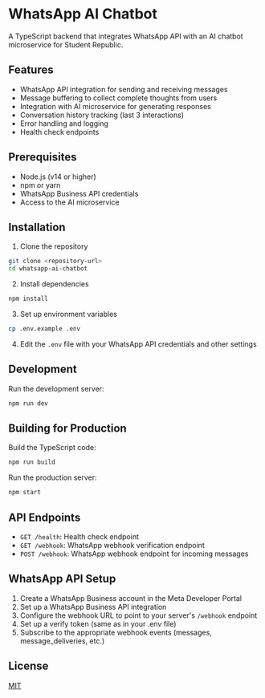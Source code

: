 # WhatsApp AI Chatbot

A TypeScript backend that integrates WhatsApp API with an AI chatbot microservice for Student Republic.

## Features

- WhatsApp API integration for sending and receiving messages
- Message buffering to collect complete thoughts from users
- Integration with AI microservice for generating responses
- Conversation history tracking (last 3 interactions)
- Error handling and logging
- Health check endpoints

## Prerequisites

- Node.js (v14 or higher)
- npm or yarn
- WhatsApp Business API credentials
- Access to the AI microservice

## Installation

1. Clone the repository
```bash
git clone <repository-url>
cd whatsapp-ai-chatbot
```

2. Install dependencies
```bash
npm install
```

3. Set up environment variables
```bash
cp .env.example .env
```

4. Edit the `.env` file with your WhatsApp API credentials and other settings

## Development

Run the development server:
```bash
npm run dev
```

## Building for Production

Build the TypeScript code:
```bash
npm run build
```

Run the production server:
```bash
npm start
```

## API Endpoints

- `GET /health`: Health check endpoint
- `GET /webhook`: WhatsApp webhook verification endpoint
- `POST /webhook`: WhatsApp webhook endpoint for incoming messages

## WhatsApp API Setup

1. Create a WhatsApp Business account in the Meta Developer Portal
2. Set up a WhatsApp Business API integration
3. Configure the webhook URL to point to your server's `/webhook` endpoint
4. Set up a verify token (same as in your .env file)
5. Subscribe to the appropriate webhook events (messages, message_deliveries, etc.)

## License

[MIT](LICENSE)